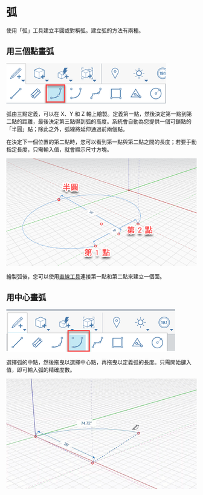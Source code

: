 # 弧

使用「弧」工具建立半圓或對稱弧。建立弧的方法有兩種。

## 用三個點畫弧

![](../.gitbook/assets/arc_three_pts.png)

弧由三點定義，可以在 X、Y 和 Z 軸上繪製。定義第一點，然後決定第一點到第二點的距離，最後決定第三點得到弧的高度。系統會自動為您提供一個可鎖點的「半圓」點；除此之外，弧線將延伸通過前兩個點。

在決定下一個位置的第二點時，您可以看到第一點與第二點之間的長度；若要手動指定長度，只需輸入值，就會顯示尺寸方塊。

![](../.gitbook/assets/arc-by-three-pts.png)

繪製弧後，您可以使用[直線工具](line-tool.md)連接第一點和第二點來建立一個面。

## 用中心畫弧

![](../.gitbook/assets/arc-by-center%20%281%29.png)

選擇弧的中點，然後拖曳以選擇中心點，再拖曳以定義弧的長度。只需開始鍵入值，即可輸入弧的精確度數。

![](../.gitbook/assets/arc_circle_demo.gif)

